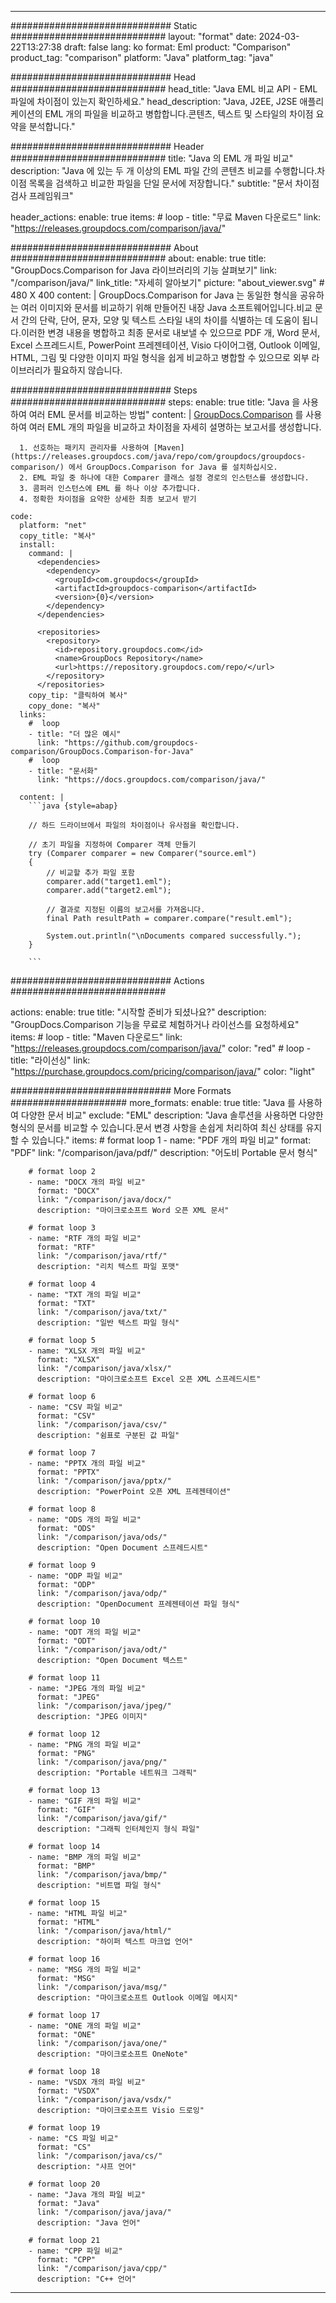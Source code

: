 
---
############################# Static ############################
layout: "format"
date:  2024-03-22T13:27:38
draft: false
lang: ko
format: Eml
product: "Comparison"
product_tag: "comparison"
platform: "Java"
platform_tag: "java"

############################# Head ############################
head_title: "Java EML 비교 API - EML 파일에 차이점이 있는지 확인하세요."
head_description: "Java, J2EE, J2SE 애플리케이션의 EML 개의 파일을 비교하고 병합합니다.콘텐츠, 텍스트 및 스타일의 차이점 요약을 분석합니다."

############################# Header ############################
title: "Java 의 EML 개 파일 비교" 
description: "Java 에 있는 두 개 이상의 EML 파일 간의 콘텐츠 비교를 수행합니다.차이점 목록을 검색하고 비교한 파일을 단일 문서에 저장합니다."
subtitle: "문서 차이점 검사 프레임워크" 

header_actions:
  enable: true
  items:
    #  loop
    - title: "무료 Maven 다운로드"
      link: "https://releases.groupdocs.com/comparison/java/"
      
############################# About ############################
about:
    enable: true
    title: "GroupDocs.Comparison for Java 라이브러리의 기능 살펴보기"
    link: "/comparison/java/"
    link_title: "자세히 알아보기"
    picture: "about_viewer.svg" # 480 X 400
    content: |
       GroupDocs.Comparison for Java 는 동일한 형식을 공유하는 여러 이미지와 문서를 비교하기 위해 만들어진 내장 Java 소프트웨어입니다.비교 문서 간의 단락, 단어, 문자, 모양 및 텍스트 스타일 내의 차이를 식별하는 데 도움이 됩니다.이러한 변경 내용을 병합하고 최종 문서로 내보낼 수 있으므로 PDF 개, Word 문서, Excel 스프레드시트, PowerPoint 프레젠테이션, Visio 다이어그램, Outlook 이메일, HTML, 그림 및 다양한 이미지 파일 형식을 쉽게 비교하고 병합할 수 있으므로 외부 라이브러리가 필요하지 않습니다.

############################# Steps ############################
steps:
    enable: true
    title: "Java 을 사용하여 여러 EML 문서를 비교하는 방법"
    content: |
      [GroupDocs.Comparison](https://products.groupdocs.com/comparison/java/) 를 사용하여 여러 EML 개의 파일을 비교하고 차이점을 자세히 설명하는 보고서를 생성합니다.
      
      1. 선호하는 패키지 관리자를 사용하여 [Maven](https://releases.groupdocs.com/java/repo/com/groupdocs/groupdocs-comparison/) 에서 GroupDocs.Comparison for Java 를 설치하십시오.
      2. EML 파일 중 하나에 대한 Comparer 클래스 설정 경로의 인스턴스를 생성합니다.
      3. 콤퍼러 인스턴스에 EML 를 하나 이상 추가합니다.
      4. 정확한 차이점을 요약한 상세한 최종 보고서 받기
   
    code:
      platform: "net"
      copy_title: "복사"
      install:
        command: |
          <dependencies>
            <dependency>
              <groupId>com.groupdocs</groupId>
              <artifactId>groupdocs-comparison</artifactId>
              <version>{0}</version>
            </dependency>
          </dependencies>

          <repositories>
            <repository>
              <id>repository.groupdocs.com</id>
              <name>GroupDocs Repository</name>
              <url>https://repository.groupdocs.com/repo/</url>
            </repository>
          </repositories>
        copy_tip: "클릭하여 복사"
        copy_done: "복사"
      links:
        #  loop
        - title: "더 많은 예시"
          link: "https://github.com/groupdocs-comparison/GroupDocs.Comparison-for-Java"
        #  loop
        - title: "문서화"
          link: "https://docs.groupdocs.com/comparison/java/"
          
      content: |
        ```java {style=abap}

        // 하드 드라이브에서 파일의 차이점이나 유사점을 확인합니다.

        // 초기 파일을 지정하여 Comparer 객체 만들기
        try (Comparer comparer = new Comparer("source.eml") 
        {
            // 비교할 추가 파일 포함
        	comparer.add("target1.eml");
            comparer.add("target2.eml");

            // 결과로 지정된 이름의 보고서를 가져옵니다.
            final Path resultPath = comparer.compare("result.eml"); 

            System.out.println("\nDocuments compared successfully.");
        }
        
        ```            

############################# Actions ############################

actions:
  enable: true
  title: "시작할 준비가 되셨나요?"
  description: "GroupDocs.Comparison 기능을 무료로 체험하거나 라이선스를 요청하세요"
  items:
    #  loop
    - title: "Maven 다운로드"
      link: "https://releases.groupdocs.com/comparison/java/"
      color: "red"
        #  loop
    - title: "라이선싱"
      link: "https://purchase.groupdocs.com/pricing/comparison/java/"
      color: "light"


############################# More Formats #####################
more_formats:
    enable: true
    title: "Java 를 사용하여 다양한 문서 비교"
    exclude: "EML"
    description: "Java 솔루션을 사용하면 다양한 형식의 문서를 비교할 수 있습니다.문서 변경 사항을 손쉽게 처리하여 최신 상태를 유지할 수 있습니다."
    items: 
        # format loop 1
        - name: "PDF 개의 파일 비교"
          format: "PDF"
          link: "/comparison/java/pdf/"
          description: "어도비 Portable 문서 형식"

        # format loop 2
        - name: "DOCX 개의 파일 비교"
          format: "DOCX"
          link: "/comparison/java/docx/"
          description: "마이크로소프트 Word 오픈 XML 문서"

        # format loop 3
        - name: "RTF 개의 파일 비교"
          format: "RTF"
          link: "/comparison/java/rtf/"
          description: "리치 텍스트 파일 포맷"

        # format loop 4
        - name: "TXT 개의 파일 비교"
          format: "TXT"
          link: "/comparison/java/txt/"
          description: "일반 텍스트 파일 형식"

        # format loop 5
        - name: "XLSX 개의 파일 비교"
          format: "XLSX"
          link: "/comparison/java/xlsx/"
          description: "마이크로소프트 Excel 오픈 XML 스프레드시트"

        # format loop 6
        - name: "CSV 파일 비교"
          format: "CSV"
          link: "/comparison/java/csv/"
          description: "쉼표로 구분된 값 파일"

        # format loop 7
        - name: "PPTX 개의 파일 비교"
          format: "PPTX"
          link: "/comparison/java/pptx/"
          description: "PowerPoint 오픈 XML 프레젠테이션"

        # format loop 8
        - name: "ODS 개의 파일 비교"
          format: "ODS"
          link: "/comparison/java/ods/"
          description: "Open Document 스프레드시트"

        # format loop 9
        - name: "ODP 파일 비교"
          format: "ODP"
          link: "/comparison/java/odp/"
          description: "OpenDocument 프레젠테이션 파일 형식"

        # format loop 10
        - name: "ODT 개의 파일 비교"
          format: "ODT"
          link: "/comparison/java/odt/"
          description: "Open Document 텍스트"

        # format loop 11
        - name: "JPEG 개의 파일 비교"
          format: "JPEG"
          link: "/comparison/java/jpeg/"
          description: "JPEG 이미지"

        # format loop 12
        - name: "PNG 개의 파일 비교"
          format: "PNG"
          link: "/comparison/java/png/"
          description: "Portable 네트워크 그래픽"

        # format loop 13
        - name: "GIF 개의 파일 비교"
          format: "GIF"
          link: "/comparison/java/gif/"
          description: "그래픽 인터체인지 형식 파일"

        # format loop 14
        - name: "BMP 개의 파일 비교"
          format: "BMP"
          link: "/comparison/java/bmp/"
          description: "비트맵 파일 형식"

        # format loop 15
        - name: "HTML 파일 비교"
          format: "HTML"
          link: "/comparison/java/html/"
          description: "하이퍼 텍스트 마크업 언어"

        # format loop 16
        - name: "MSG 개의 파일 비교"
          format: "MSG"
          link: "/comparison/java/msg/"
          description: "마이크로소프트 Outlook 이메일 메시지"

        # format loop 17
        - name: "ONE 개의 파일 비교"
          format: "ONE"
          link: "/comparison/java/one/"
          description: "마이크로소프트 OneNote"

        # format loop 18
        - name: "VSDX 개의 파일 비교"
          format: "VSDX"
          link: "/comparison/java/vsdx/"
          description: "마이크로소프트 Visio 드로잉"

        # format loop 19
        - name: "CS 파일 비교"
          format: "CS"
          link: "/comparison/java/cs/"
          description: "샤프 언어"

        # format loop 20
        - name: "Java 개의 파일 비교"
          format: "Java"
          link: "/comparison/java/java/"
          description: "Java 언어"
          
        # format loop 21
        - name: "CPP 파일 비교"
          format: "CPP"
          link: "/comparison/java/cpp/"
          description: "C++ 언어"
---